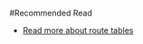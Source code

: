 #Recommended Read
* [Read more about route tables](https://docs.aws.amazon.com/vpc/latest/userguide/VPC_Route_Tables.html)